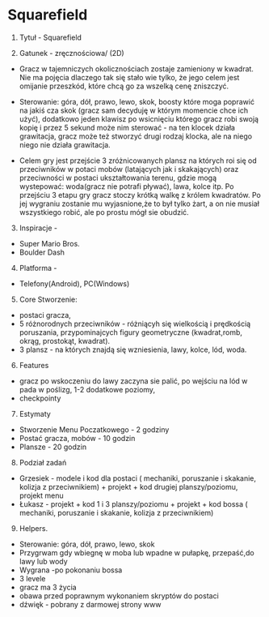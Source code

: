 # Squarefield
1. Tytuł - Squarefield

2. Gatunek - zręcznościowa/ (2D)

- Gracz w tajemniczych okolicznościach zostaje zamieniony w kwadrat.
Nie ma pojęcia dlaczego tak się stało wie tylko, że jego celem jest omijanie przeszkód, które chcą go za wszelką cenę zniszczyć.

- Sterowanie: góra, dół, prawo, lewo, skok, boosty które moga poprawić na jakiś cza skok (gracz sam decyduję w którym momencie chce ich użyć), 
dodatkowo jeden klawisz po wsicnięciu którego gracz robi swoją kopię  i przez 5 sekund  może nim sterować  - na ten  klocek działa grawitacja, 
gracz może też stworzyć drugi rodzaj klocka, ale na niego niego nie działa grawitacja. 

- Celem gry jest przejście 3 zróżnicowanych plansz na których roi się od przeciwników w potaci mobów (latających jak i skakających) oraz przeciwności w postaci ukształtowania
terenu, gdzie mogą wystepować: woda(gracz nie potrafi pływać), lawa, kolce itp. Po przejściu 3 etapu gry gracz stoczy krótką walkę z królem kwadratów. Po jej wygraniu zostanie 
mu wyjasnione,że to był tylko żart, a on nie musiał wszystkiego robić, ale po prostu mógł sie obudzić. 

3. Inspiracje - 
- Super Mario Bros.
- Boulder Dash 

4. Platforma - 
- Telefony(Android), PC(Windows)

5. Core
Stworzenie:
- postaci gracza,
- 5 różnorodnych przeciwników - różniącyh się wielkością i prędkością poruszania, przypominajcych figury geometryczne (kwadrat,romb, okrąg, prostokąt, kwadrat).  
- 3 plansz  - na których znajdą się wzniesienia, lawy, kolce, lód, woda. 

6. Features
- gracz po wskoczeniu do lawy zaczyna sie palić, po wejściu na lód w pada w poślizg, 1-2 dodatkowe poziomy, 
- checkpointy 

7. Estymaty 
- Stworzenie Menu Poczatkowego - 2 godziny
- Postać gracza, mobów - 10 godzin
- Plansze - 20 godzin

8. Podział zadań
- Grzesiek - modele i kod dla postaci ( mechaniki, poruszanie i skakanie, kolizja z przeciwnikiem) +  projekt + kod drugiej planszy/poziomu, projekt menu
- Łukasz - projekt + kod 1 i 3 planszy/poziomu + projekt + kod bossa ( mechaniki, poruszanie i skakanie, kolizja z przeciwnikiem)

9. Helpers.
- Sterowanie: góra, dół, prawo, lewo, skok
- Przygrwam gdy wbiegnę w moba lub wpadne w pułapkę, przepaść,do lawy lub wody
- Wygrana -po pokonaniu bossa
- 3 levele
- gracz ma 3 życia
- obawa przed poprawnym wykonaniem skryptów do postaci
- dźwięk - pobrany z darmowej strony www


 
